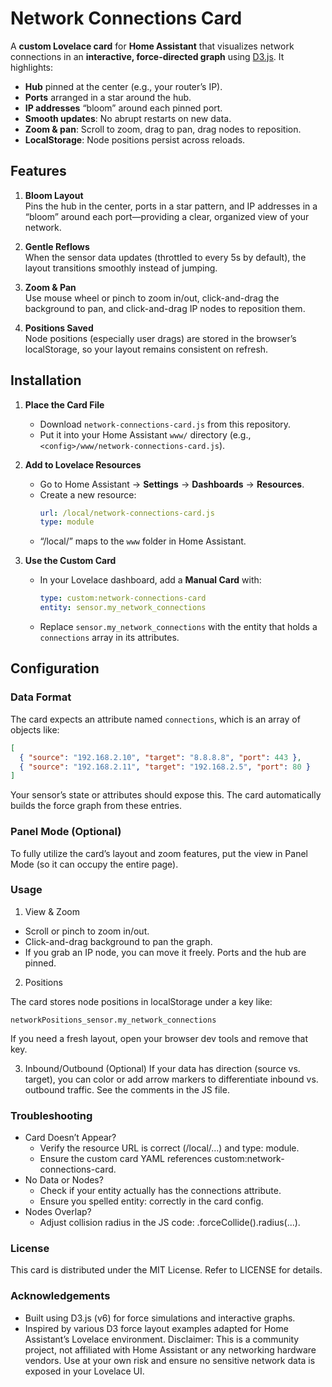 # Network Connections Card

A **custom Lovelace card** for **Home Assistant** that visualizes network connections in an **interactive, force-directed graph** using [D3.js](https://d3js.org/). It highlights:

- **Hub** pinned at the center (e.g., your router’s IP).  
- **Ports** arranged in a star around the hub.  
- **IP addresses** “bloom” around each pinned port.  
- **Smooth updates**: No abrupt restarts on new data.  
- **Zoom & pan**: Scroll to zoom, drag to pan, drag nodes to reposition.  
- **LocalStorage**: Node positions persist across reloads.

## Features

1. **Bloom Layout**  
   Pins the hub in the center, ports in a star pattern, and IP addresses in a “bloom” around each port—providing a clear, organized view of your network.

2. **Gentle Reflows**  
   When the sensor data updates (throttled to every 5s by default), the layout transitions smoothly instead of jumping.

3. **Zoom & Pan**  
   Use mouse wheel or pinch to zoom in/out, click-and-drag the background to pan, and click-and-drag IP nodes to reposition them.

4. **Positions Saved**  
   Node positions (especially user drags) are stored in the browser’s localStorage, so your layout remains consistent on refresh.

## Installation

1. **Place the Card File**  
   - Download `network-connections-card.js` from this repository.  
   - Put it into your Home Assistant `www/` directory (e.g., `<config>/www/network-connections-card.js`).

2. **Add to Lovelace Resources**  
   - Go to Home Assistant → **Settings** → **Dashboards** → **Resources**.  
   - Create a new resource:
     ```yaml
     url: /local/network-connections-card.js
     type: module
     ```
   - “/local/” maps to the `www` folder in Home Assistant.

3. **Use the Custom Card**  
   - In your Lovelace dashboard, add a **Manual Card** with:
     ```yaml
     type: custom:network-connections-card
     entity: sensor.my_network_connections
     ```
   - Replace `sensor.my_network_connections` with the entity that holds a `connections` array in its attributes.

## Configuration

### Data Format
The card expects an attribute named `connections`, which is an array of objects like:
```json
[
  { "source": "192.168.2.10", "target": "8.8.8.8", "port": 443 },
  { "source": "192.168.2.11", "target": "192.168.2.5", "port": 80 }
]
```

Your sensor’s state or attributes should expose this. The card automatically builds the force graph from these entries.

### Panel Mode (Optional)
To fully utilize the card’s layout and zoom features, put the view in Panel Mode (so it can occupy the entire page).

### Usage
1. View & Zoom
- Scroll or pinch to zoom in/out.
- Click-and-drag background to pan the graph.
- If you grab an IP node, you can move it freely. Ports and the hub are pinned.

2. Positions

The card stores node positions in localStorage under a key like:
```
networkPositions_sensor.my_network_connections
```
If you need a fresh layout, open your browser dev tools and remove that key.

3. Inbound/Outbound (Optional)
If your data has direction (source vs. target), you can color or add arrow markers to differentiate inbound vs. outbound traffic. See the comments in the JS file.

### Troubleshooting

* Card Doesn’t Appear?
  * Verify the resource URL is correct (/local/...) and type: module.
  * Ensure the custom card YAML references custom:network-connections-card.
* No Data or Nodes?
  * Check if your entity actually has the connections attribute.
  * Ensure you spelled entity: correctly in the card config.
* Nodes Overlap?
  * Adjust collision radius in the JS code: .forceCollide().radius(...).

### License
This card is distributed under the MIT License. Refer to LICENSE for details.

### Acknowledgements
* Built using D3.js (v6) for force simulations and interactive graphs.
* Inspired by various D3 force layout examples adapted for Home Assistant’s Lovelace environment.
Disclaimer: This is a community project, not affiliated with Home Assistant or any networking hardware vendors. Use at your own risk and ensure no sensitive network data is exposed in your Lovelace UI.
